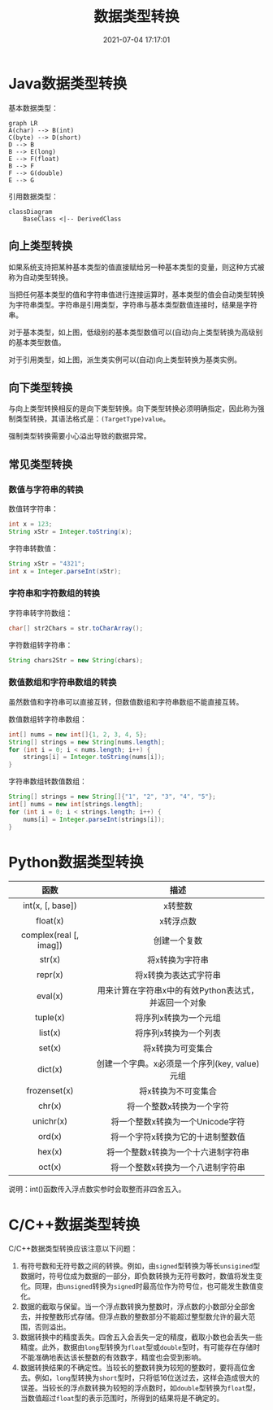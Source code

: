 ﻿---
title: 数据类型转换
date: 2021-07-04 17:17:01
summary: 本文分享数据类型转换的内容，以Java、Python、C/C++举例。
tags:
- 程序设计
categories:
- 程序设计
---

# Java数据类型转换

基本数据类型：
```mermaid
graph LR
A(char) --> B(int)
C(byte) --> D(short)
D --> B
B --> E(long)
E --> F(float)
B --> F
F --> G(double)
E --> G
```

引用数据类型：
```mermaid
classDiagram
    BaseClass <|-- DerivedClass
```

## 向上类型转换

如果系统支持把某种基本类型的值直接赋给另一种基本类型的变量，则这种方式被称为自动类型转换。

当把任何基本类型的值和字符串值进行连接运算时，基本类型的值会自动类型转换为字符串类型。字符串是引用类型，字符串与基本类型数值连接时，结果是字符串。

对于基本类型，如上图，低级别的基本类型数值可以(自动)向上类型转换为高级别的基本类型数值。

对于引用类型，如上图，派生类实例可以(自动)向上类型转换为基类实例。

## 向下类型转换

与向上类型转换相反的是向下类型转换。向下类型转换必须明确指定，因此称为强制类型转换，其语法格式是：`(TargetType)value`。

强制类型转换需要小心溢出导致的数据异常。

## 常见类型转换

### 数值与字符串的转换

数值转字符串：
```java
int x = 123;
String xStr = Integer.toString(x);
```

字符串转数值：
```java
String xStr = "4321";
int x = Integer.parseInt(xStr);
```

### 字符串和字符数组的转换

字符串转字符数组：
```java
char[] str2Chars = str.toCharArray();
```

字符数组转字符串：
```java
String chars2Str = new String(chars);
```

### 数值数组和字符串数组的转换

虽然数值和字符串可以直接互转，但数值数组和字符串数组不能直接互转。

数值数组转字符串数组：
```java
int[] nums = new int[]{1, 2, 3, 4, 5};
String[] strings = new String[nums.length];
for (int i = 0; i < nums.length; i++) {
    strings[i] = Integer.toString(nums[i]);
}
```

字符串数组转数值数组：
```java
String[] strings = new String[]{"1", "2", "3", "4", "5"};
int[] nums = new int[strings.length];
for (int i = 0; i < strings.length; i++) {
    nums[i] = Integer.parseInt(strings[i]);
}
```

# Python数据类型转换

| 函数 | 描述 |
|:----:|:----:|
| int(x, [, base]) | x转整数 |
| float(x) | x转浮点数 |
| complex(real [, imag]) | 创建一个复数 |
| str(x) | 将x转换为字符串 |
| repr(x) | 将x转换为表达式字符串 |
| eval(x) | 用来计算在字符串x中的有效Python表达式，并返回一个对象 |
| tuple(x) | 将序列x转换为一个元组 |
| list(x) | 将序列x转换为一个列表 |
| set(x) | 将x转换为可变集合 |
| dict(x) | 创建一个字典。x必须是一个序列(key, value)元组 |
| frozenset(x) | 将x转换为不可变集合 |
| chr(x) | 将一个整数x转换为一个字符 |
| unichr(x) | 将一个整数x转换为一个Unicode字符 |
| ord(x) | 将一个字符x转换为它的十进制整数值 |
| hex(x) | 将一个整数x转换为一个十六进制字符串 |
| oct(x) | 将一个整数x转换为一个八进制字符串 |

说明：int()函数传入浮点数实参时会取整而非四舍五入。

# C/C++数据类型转换

C/C++数据类型转换应该注意以下问题：
1. 有符号数和无符号数之间的转换。例如，由`signed`型转换为等长`unsigined`型数据时，符号位成为数据的一部分，即负数转换为无符号数时，数值将发生变化。同理，由`unsigned`转换为`signed`时最高位作为符号位，也可能发生数值变化。
2. 数据的截取与保留。当一个浮点数转换为整数时，浮点数的小数部分全部舍去，并按整数形式存储。但浮点数的整数部分不能超过整型数允许的最大范围，否则溢出。
3. 数据转换中的精度丢失。四舍五入会丢失一定的精度，截取小数也会丢失一些精度。此外，数据由`long`型转换为`float`型或`double`型时，有可能存在存储时不能准确地表达该长整数的有效数字，精度也会受到影响。
4. 数据转换结果的不确定性。当较长的整数转换为较短的整数时，要将高位舍去。例如，`long`型转换为`short`型时，只将低16位送过去，这样会造成很大的误差。当较长的浮点数转换为较短的浮点数时，如`double`型转换为`float`型，当数值超过`float`型的表示范围时，所得到的结果将是不确定的。

